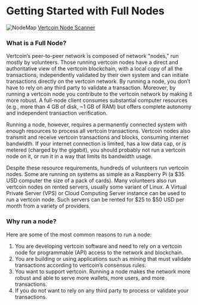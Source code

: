 # Getting Started with Full Nodes

![NodeMap](https://i.imgur.com/Y30Sl9L.png)
[Vertcoin Node Scanner](https://scanner.vertcoin.org/nodes) 

### What is a Full Node?

Vertcoin’s peer-to-peer network is composed of network "nodes," run mostly by volunteers. Those running vertcoin nodes have a direct and authoritative view of the vertcoin blockchain, with a local copy of all the transactions, independently validated by their own system and can initiate transactions directly on the vertcoin network. By running a node, you don’t have to rely on any third party to validate a transaction. Moreover, by running a vertcoin node you contribute to the vertcoin network by making it more robust. A full-node client consumes substantial computer resources (e.g., more than 4 GB of disk, ~1 GB of RAM) but offers complete autonomy and independent transaction verification.

Running a node, however, requires a permanently connected system with enough resources to process all vertcoin transactions. Vertcoin nodes also transmit and receive vertcoin transactions and blocks, consuming internet bandwidth. If your internet connection is limited, has a low data cap, or is metered (charged by the gigabit), you should probably not run a vertcoin node on it, or run it in a way that limits its bandwidth usage.

Despite these resource requirements, hundreds of volunteers run vertcoin nodes. Some are running on systems as simple as a Raspberry Pi (a $35 USD computer the size of a pack of cards). Many volunteers also run vertcoin nodes on rented servers, usually some variant of Linux. A Virtual Private Server (VPS) or Cloud Computing Server instance can be used to run a vertcoin node. Such servers can be rented for $25 to $50 USD per month from a variety of providers.

### Why run a node?

Here are some of the most common reasons to run a node:

1. You are developing vertcoin software and need to rely on a vertcoin node for programmable (API) access to the network and blockchain.
2. You are building or using applications such as mining that must validate transactions according to vertcoin’s consensus rules.
3. You want to support vertcoin. Running a node makes the network more robust and able to serve more wallets, more users, and more transactions.
4. If you do not want to rely on any third party to process or validate your transactions.
